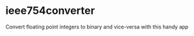 ieee754converter
================

Convert floating point integers to binary and vice-versa with this handy app
